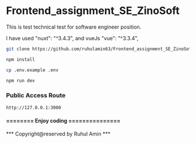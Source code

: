 # Frontend_assignment_SE_ZinoSoft
This is test technical test for software engineer position.

I have used  "nuxt": "^3.4.3", and vueJs "vue": "^3.3.4",

```bash
git clone https://github.com/ruhulamin63/Frontend_assignment_SE_ZinoSoft.git
```

```bash
npm install
```

```bash
cp .env.example .env
```

```bash
npm run dev
```

### Public Access Route
```bash
http://127.0.0.1:3000
```
#### ======== Enjoy coding ===============

*** Copyright@reserved by Ruhul Amin ***